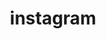 ---
layout: _socialmedia
title: instagram
username: jus.lesjak
url: https://www.instagram.com/jus.lesjak/
icon: fa fa-instagram

---